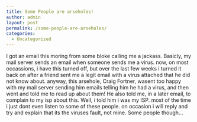 ```yaml
---
title: Some People are arseholes!
author: admin
layout: post
permalink: /some-people-are-arseholes/
categories:
  - Uncategorized
---
```

I got an email this moring from some bloke calling me a jackass. Basicly, my mail server sends an email when someone sends me a virus. now, on most occassions, i have this turned off, but over the last few weeks i turned it back on after a friend sent me a legit email with a virus attached that he did not know about. anyway, this arsehole, Craig Fortner, wasent too happy with my mail server sending him emails telling him he had a virus, and then went and told me to read up about them! He also told me, in a later email, to complain to my isp about this. Well, i told him i was my ISP. most of the time i just dont even listen to some of these people. on occasion i will reply and try and explain that its the viruses fault, not mine. Some people though&#8230;